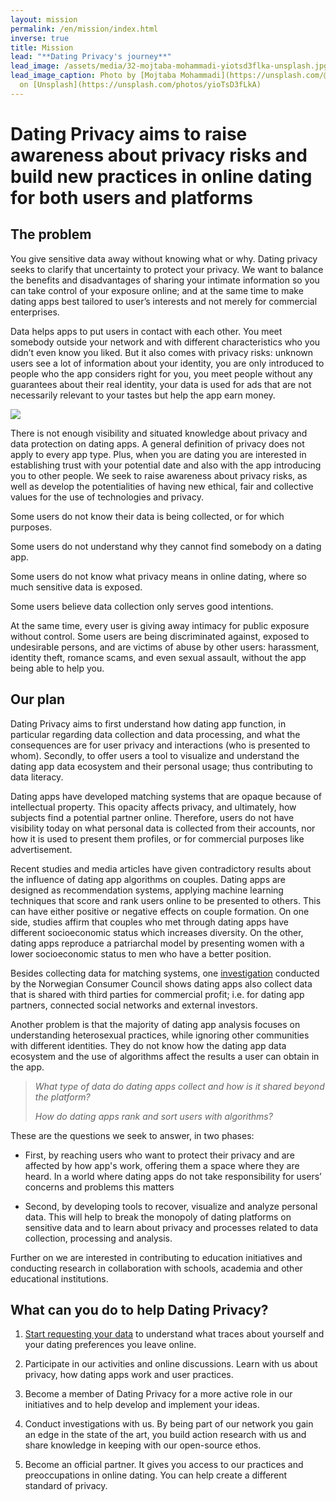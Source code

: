 ```yaml
---
layout: mission
permalink: /en/mission/index.html
inverse: true
title: Mission
lead: "**Dating Privacy's journey**"
lead_image: /assets/media/32-mojtaba-mohammadi-yiotsd3flka-unsplash.jpg
lead_image_caption: Photo by [Mojtaba Mohammadi](https://unsplash.com/@mojitaba)
  on [Unsplash](https://unsplash.com/photos/yioTsD3fLkA)
---
```

# Dating Privacy aims to raise awareness about privacy risks and build new practices in online dating for both users and platforms

## The problem 


You give sensitive data away without knowing what or why. Dating privacy seeks to clarify that uncertainty to protect your privacy. We want to balance the benefits and disadvantages of sharing your intimate information so you can take control of your exposure online; and at the same time to make dating apps best tailored to user’s interests and not merely for commercial enterprises.


Data helps apps to put users in contact with each other. You meet somebody outside your network and with different characteristics who you didn’t even know you liked. But it also comes with privacy risks: unknown users see a lot of information about your identity, you are only introduced to people who the app considers right for you, you meet people without any guarantees about their real identity, your data is used for ads that are not necessarily relevant to your tastes but help the app earn money.


![](/assets/media/21-karsten-winegeart-60gsdomrfgc-unsplash.jpg)


There is not enough visibility and situated knowledge about privacy and data protection on dating apps. A general definition of privacy does not apply to every app type. Plus, when you are dating you are interested in establishing trust with your potential date and also with the app introducing you to other people. We seek to raise awareness about privacy risks, as well as develop the potentialities of having new ethical, fair and collective values for the use of technologies and privacy.


Some users do not know their data is being collected, or for which purposes. 


Some users do not understand why they cannot find somebody on a dating app.


Some users do not know what privacy means in online dating, where so much sensitive data is exposed.


Some users believe data collection only serves good intentions.


At the same time, every user is giving away intimacy for public exposure without control. Some users are being discriminated against, exposed to undesirable persons, and are victims of abuse by other users: harassment, identity theft, romance scams, and even sexual assault, without the app being able to help you. 


## Our plan 


Dating Privacy aims to first understand how dating app function, in particular regarding data collection and data processing, and what the consequences are for user privacy and interactions (who is presented to whom). Secondly, to offer users a tool to visualize and understand the dating app data ecosystem and their personal usage; thus contributing to data literacy. 


Dating apps have developed matching systems that are opaque because of intellectual property. This opacity affects privacy, and ultimately, how subjects find a potential partner online. Therefore, users do not have visibility today on what personal data is collected from their accounts, nor how it is used to present them profiles, or for commercial purposes like advertisement.


Recent studies and media articles have given contradictory results about the influence of dating app algorithms on couples. Dating apps are designed as recommendation systems, applying machine learning techniques that score and rank users online to be presented to others. This can have either positive or negative effects on couple formation. On one side, studies affirm that couples who met through dating apps have different socioeconomic status which increases diversity. On the other, dating apps reproduce a patriarchal model by presenting women with a lower socioeconomic status to men who have a better position.


Besides collecting data for matching systems, one [investigation](https://fil.forbrukerradet.no/wp-content/uploads/2020/01/mnemonic-security-test-report-v1.0.pdf) conducted by the Norwegian Consumer Council shows dating apps also collect data that is shared with third parties for commercial profit; i.e. for dating app partners, connected social networks and external investors.


Another problem is that the majority of dating app analysis focuses on understanding heterosexual practices, while ignoring other communities with different identities. They do not know how the dating app data ecosystem and the use of algorithms affect the results a user can obtain in the app.


> *What type of data do dating apps collect and how is it shared beyond the platform?*
>
> *How do dating apps rank and sort users with algorithms?* 


These are the questions we seek to answer, in two phases:


* First, by reaching users who want to protect their privacy and are affected by how app's work, offering them a space where they are heard. In a world where dating apps do not take responsibility for users’ concerns and problems this matters

* Second, by developing tools to recover, visualize and analyze personal data. This will help to break the monopoly of dating platforms on sensitive data and to learn about privacy and processes related to data collection, processing and analysis.


Further on we are interested in contributing to education initiatives and conducting research in collaboration with schools, academia and other educational institutions.


## What can you do to help Dating Privacy? 


1. [Start requesting your data](https://dating-privacy.hestialabs.org/en/act/sar/) to understand what traces about yourself and your dating preferences you leave online.

2. Participate in our activities and online discussions. Learn with us about privacy, how dating apps work and user practices.

3. Become a member of Dating Privacy for a more active role in our initiatives and to help develop and implement your ideas.

4. Conduct investigations with us. By being part of our network you gain an edge in the state of the art, you build action research with us and share knowledge in keeping with our open-source ethos.

5. Become an official partner. It gives you access to our practices and preoccupations in online dating. You can help create a different standard of privacy.
